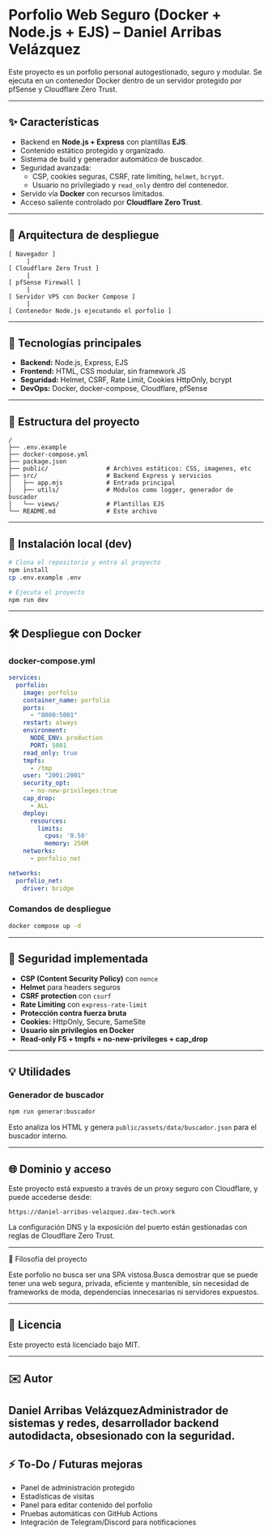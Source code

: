 
#  Porfolio Web Seguro (Docker + Node.js + EJS) – Daniel Arribas Velázquez

Este proyecto es un porfolio personal autogestionado, seguro y modular. Se ejecuta en un contenedor Docker dentro de un servidor protegido por pfSense y Cloudflare Zero Trust.

---

## ✨ Características

- Backend en **Node.js + Express** con plantillas **EJS**.
- Contenido estático protegido y organizado.
- Sistema de build y generador automático de buscador.
- Seguridad avanzada:
  - CSP, cookies seguras, CSRF, rate limiting, `helmet`, `bcrypt`.
  - Usuario no privilegiado y `read_only` dentro del contenedor.
- Servido vía **Docker** con recursos limitados.
- Acceso saliente controlado por **Cloudflare Zero Trust**.

---

## 🚸 Arquitectura de despliegue

```text
[ Navegador ]
     |
[ Cloudflare Zero Trust ]
     |
[ pfSense Firewall ]
     |
[ Servidor VPS con Docker Compose ]
     |
[ Contenedor Node.js ejecutando el porfolio ]
```

---

## 🚀 Tecnologías principales

- **Backend:** Node.js, Express, EJS
- **Frontend:** HTML, CSS modular, sin framework JS
- **Seguridad:** Helmet, CSRF, Rate Limit, Cookies HttpOnly, bcrypt
- **DevOps:** Docker, docker-compose, Cloudflare, pfSense

---

## 📁 Estructura del proyecto

```
/
├── .env.example
├── docker-compose.yml
├── package.json
├── public/                # Archivos estáticos: CSS, imagenes, etc
├── src/                   # Backend Express y servicios
│   ├── app.mjs            # Entrada principal
│   ├── utils/             # Módulos como logger, generador de buscador
│   └── views/             # Plantillas EJS
└── README.md              # Este archivo
```

---

## 🔧 Instalación local (dev)

```bash
# Clona el repositorio y entra al proyecto
npm install
cp .env.example .env

# Ejecuta el proyecto
npm run dev
```

---

## 🛠️ Despliegue con Docker

### docker-compose.yml
```yaml
services:
  porfolio:
    image: porfolio
    container_name: porfolio
    ports:
      - "8000:5001"
    restart: always
    environment:
      NODE_ENV: production
      PORT: 5001
    read_only: true
    tmpfs:
      - /tmp
    user: "2001:2001"
    security_opt:
      - no-new-privileges:true
    cap_drop:
      - ALL
    deploy:
      resources:
        limits:
          cpus: '0.50'
          memory: 256M
    networks:
      - porfolio_net

networks:
  porfolio_net:
    driver: bridge
```

### Comandos de despliegue
```bash
docker compose up -d
```

---

## 🔐 Seguridad implementada

- **CSP (Content Security Policy)** con `nonce`
- **Helmet** para headers seguros
- **CSRF protection** con `csurf`
- **Rate Limiting** con `express-rate-limit`
- **Protección contra fuerza bruta**
- **Cookies:** HttpOnly, Secure, SameSite
- **Usuario sin privilegios en Docker**
- **Read-only FS + tmpfs + no-new-privileges + cap_drop**

---

## 💡 Utilidades

### Generador de buscador
```bash
npm run generar:buscador
```
Esto analiza los HTML y genera `public/assets/data/buscador.json` para el buscador interno.

---

## 🌐 Dominio y acceso

Este proyecto está expuesto a través de un proxy seguro con Cloudflare, y puede accederse desde:

```
https://daniel-arribas-velazquez.dav-tech.work
```

La configuración DNS y la exposición del puerto están gestionadas con reglas de Cloudflare Zero Trust.

---

🧠 Filosofía del proyecto

Este porfolio no busca ser una SPA vistosa.Busca demostrar que se puede tener una web segura, privada, eficiente y mantenible, sin necesidad de frameworks de moda, dependencias innecesarias ni servidores expuestos.

---
## 📜 Licencia

Este proyecto está licenciado bajo MIT.

---

## ✉️ Autor

Daniel Arribas VelázquezAdministrador de sistemas y redes, desarrollador backend autodidacta, obsesionado con la seguridad.
---

## ⚡ To-Do / Futuras mejoras

- Panel de administración protegido
- Estadísticas de visitas
- Panel para editar contenido del porfolio
- Pruebas automáticas con GitHub Actions
- Integración de Telegram/Discord para notificaciones

